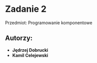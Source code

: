# Zadanie 2

Przedmiot: Programowanie komponentowe

## Autorzy:

- **Jędrzej Dobrucki**
- **Kamil Celejewski**